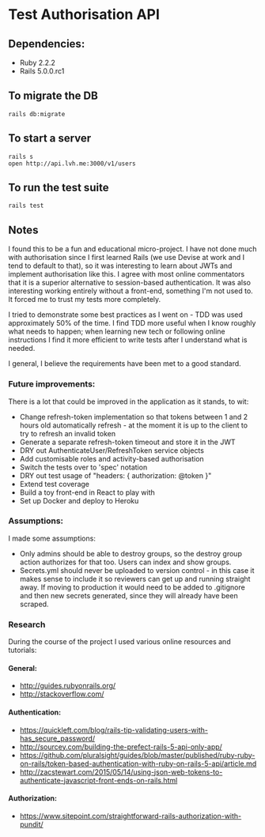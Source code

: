 # Test Authorisation API

## Dependencies:

* Ruby 2.2.2
* Rails 5.0.0.rc1

## To migrate the DB

    rails db:migrate

## To start a server

    rails s
    open http://api.lvh.me:3000/v1/users

## To run the test suite

    rails test

## Notes

I found this to be a fun and educational micro-project. I have not done much with authorisation since I first learned Rails (we use Devise at work and I tend to default to that), so it was interesting to learn about JWTs and implement authorisation like this. I agree with most online commentators that it is a superior alternative to session-based authentication. It was also interesting working entirely without a front-end, something I'm not used to. It forced me to trust my tests more completely.

I tried to demonstrate some best practices as I went on - TDD was used approximately 50% of the time. I find TDD more useful when I know roughly what needs to happen; when learning new tech or following online instructions I find it more efficient to write tests after I understand what is needed.

I general, I believe the requirements have been met to a good standard.

### Future improvements:

There is a lot that could be improved in the application as it stands, to wit:

* Change refresh-token implementation so that tokens between 1 and 2 hours old automatically refresh - at the moment it is up to the client to try to refresh an invalid token
* Generate a separate refresh-token timeout and store it in the JWT
* DRY out AuthenticateUser/RefreshToken service objects
* Add customisable roles and activity-based authorisation
* Switch the tests over to 'spec' notation
* DRY out test usage of "headers: { authorization: @token }"
* Extend test coverage
* Build a toy front-end in React to play with
* Set up Docker and deploy to Heroku

### Assumptions:

I made some assumptions:

* Only admins should be able to destroy groups, so the destroy group action authorizes for that too. Users can index and show groups.
* Secrets.yml should never be uploaded to version control - in this case it makes sense to include it so reviewers can get up and running straight away. If moving to production it would need to be added to .gitignore and then new secrets generated, since they will already have been scraped.

### Research

During the course of the project I used various online resources and tutorials:

#### General:

* http://guides.rubyonrails.org/
* http://stackoverflow.com/

#### Authentication:

* https://quickleft.com/blog/rails-tip-validating-users-with-has_secure_password/
* http://sourcey.com/building-the-prefect-rails-5-api-only-app/
* https://github.com/pluralsight/guides/blob/master/published/ruby-ruby-on-rails/token-based-authentication-with-ruby-on-rails-5-api/article.md
* http://zacstewart.com/2015/05/14/using-json-web-tokens-to-authenticate-javascript-front-ends-on-rails.html

#### Authorization:

* https://www.sitepoint.com/straightforward-rails-authorization-with-pundit/
